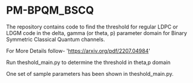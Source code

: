 # PM-BPQM_BSCQ

The repository contains code to find the threshold for regular LDPC or LDGM code in the delta, gamma (or theta, p) parameter domain
for Binary Symmetric Classical Quantum channels.

For More Details follow- 'https://arxiv.org/pdf/2207.04984'

Run theshold_main.py to determine the threshold in theta,p domain

One set of sample parameters has been shown in theshold_main.py.
